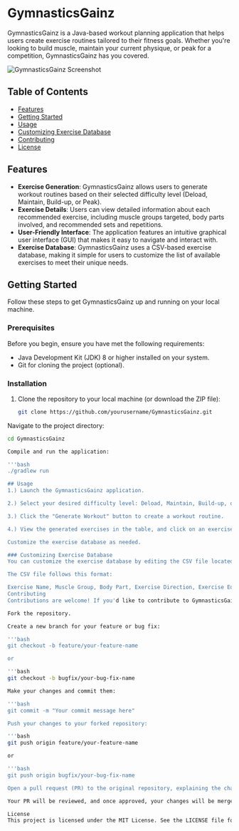 # GymnasticsGainz

GymnasticsGainz is a Java-based workout planning application that helps users create exercise routines tailored to their fitness goals. Whether you're looking to build muscle, maintain your current physique, or peak for a competition, GymnasticsGainz has you covered.

![GymnasticsGainz Screenshot](screenshot.png)

## Table of Contents

- [Features](#features)
- [Getting Started](#getting-started)
- [Usage](#usage)
- [Customizing Exercise Database](#customizing-exercise-database)
- [Contributing](#contributing)
- [License](#license)

## Features

- **Exercise Generation**: GymnasticsGainz allows users to generate workout routines based on their selected difficulty level (Deload, Maintain, Build-up, or Peak).
- **Exercise Details**: Users can view detailed information about each recommended exercise, including muscle groups targeted, body parts involved, and recommended sets and repetitions.
- **User-Friendly Interface**: The application features an intuitive graphical user interface (GUI) that makes it easy to navigate and interact with.
- **Exercise Database**: GymnasticsGainz uses a CSV-based exercise database, making it simple for users to customize the list of available exercises to meet their unique needs.

## Getting Started

Follow these steps to get GymnasticsGainz up and running on your local machine.

### Prerequisites

Before you begin, ensure you have met the following requirements:

- Java Development Kit (JDK) 8 or higher installed on your system.
- Git for cloning the project (optional).

### Installation

1. Clone the repository to your local machine (or download the ZIP file):

   ```bash
   git clone https://github.com/yourusername/GymnasticsGainz.git
Navigate to the project directory:

   ```bash
   cd GymnasticsGainz

Compile and run the application:

   '''bash
   ./gradlew run

## Usage
1.) Launch the GymnasticsGainz application.

2.) Select your desired difficulty level: Deload, Maintain, Build-up, or Peak.

3.) Click the "Generate Workout" button to create a workout routine.

4.) View the generated exercises in the table, and click on an exercise to see its details.

Customize the exercise database as needed.

### Customizing Exercise Database
You can customize the exercise database by editing the CSV file located in the src/main/java/com/gymnasthub/gymnasticsgainz directory. Add, modify, or remove exercises as necessary.

The CSV file follows this format:

Exercise Name, Muscle Group, Body Part, Exercise Direction, Exercise Equipment, Exercise Difficulty, Sets, Repetitions
Contributing
Contributions are welcome! If you'd like to contribute to GymnasticsGainz, please follow these steps:

Fork the repository.

Create a new branch for your feature or bug fix:

'''bash
git checkout -b feature/your-feature-name

or

'''bash
git checkout -b bugfix/your-bug-fix-name

Make your changes and commit them:

'''bash
git commit -m "Your commit message here"

Push your changes to your forked repository:

'''bash
git push origin feature/your-feature-name

or

'''bash
git push origin bugfix/your-bug-fix-name

Open a pull request (PR) to the original repository, explaining the changes you've made.

Your PR will be reviewed, and once approved, your changes will be merged.

License
This project is licensed under the MIT License. See the LICENSE file for details.
